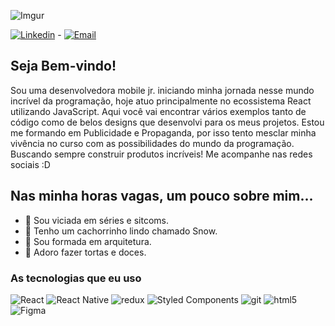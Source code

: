 ![Imgur](https://i.imgur.com/1tnAQ8O.png)

[![Linkedin](https://img.shields.io/badge/-Linkedin-blue?style=flat-rounded&logo=Linkedin&logoColor=white&link=https://www.linkedin.com/in/ellenduboc/)](https://www.linkedin.com/in/ellenduboc/) -
[![Email](https://img.shields.io/badge/-Email-c14438?style=flat-rounded&logo=Gmail&logoColor=white&link=mailto:ellenduboc.prof@gmail.com)](mailto:ellenduboc.prof@gmail.com) 



## Seja Bem-vindo!
Sou uma desenvolvedora mobile jr. iniciando minha jornada nesse mundo incrível da programação, hoje atuo principalmente no ecossistema React utilizando JavaScript. Aqui você vai encontrar vários exemplos tanto de código como de belos designs que desenvolvi para os meus projetos. Estou me formando em Publicidade e Propaganda, por isso tento mesclar minha vivência no curso com as possibilidades do mundo da programação. Buscando sempre construir produtos incríveis! Me acompanhe nas redes sociais :D

## Nas minha horas vagas, um pouco sobre mim...
- 🍿 Sou viciada em séries e sitcoms.
- 🐶 Tenho um cachorrinho lindo chamado Snow.
- 📐 Sou formada em arquitetura.
- 🎂 Adoro fazer tortas e doces.

### As tecnologias que eu uso

<p>
  <img alt="React" src="https://img.shields.io/badge/-React-20242a?style=flat-rounded&logo=react&logoColor=61dafb" />
  <img alt="React Native" src="https://img.shields.io/badge/-React_Native-45b8d8?style=flat-rounded&logo=react&logoColor=white" />
  <img alt="redux" src="https://img.shields.io/badge/-Redux-764ABC?style=flat-rounded&logo=redux&logoColor=white" />
  <img alt="Styled Components" src="https://img.shields.io/badge/-Styled_Components-db7092?style=flat-rounded&logo=styled-components&logoColor=white" />
  <img alt="git" src="https://img.shields.io/badge/-Git-F05032?style=flat-rounded&logo=git&logoColor=white" />
  <img alt="html5" src="https://img.shields.io/badge/-HTML5-E34F26?style=flat-rounded&logo=html5&logoColor=white" />
  <img alt="Figma" src="https://img.shields.io/badge/-Figma-111111?style=flat-rounded&logo=Figma&logoColor=white" />
</p>
